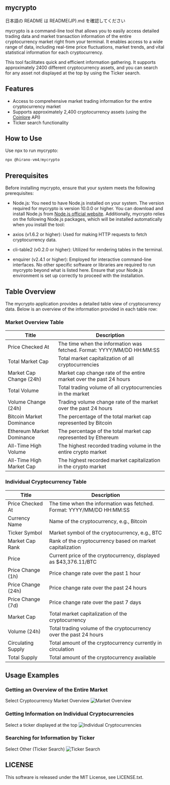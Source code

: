 ## mycrypto

日本語の README は README(JP).md を確認してください

mycrypto is a command-line tool that allows you to easily access detailed trading data and market transaction information of the entire cryptocurrency market right from your terminal. It enables access to a wide range of data, including real-time price fluctuations, market trends, and vital statistical information for each cryptocurrency.

This tool facilitates quick and efficient information gathering. It supports approximately 2400 different cryptocurrency assets, and you can search for any asset not displayed at the top by using the Ticker search.

## Features

- Access to comprehensive market trading information for the entire cryptocurrency market
- Supports approximately 2,400 cryptocurrency assets (using the [Coinlore](https://www.coinlore.com/ja/cryptocurrency-data-api) API)
- Ticker search functionality

## How to Use

Use npx to run mycrypto:

```javascript
npx @hirano-vm4/mycrypto
```

## Prerequisites

Before installing mycrypto, ensure that your system meets the following prerequisites:

- Node.js: You need to have Node.js installed on your system. The version required for mycrypto is version 10.0.0 or higher. You can download and install Node.js from [Node.js official website](https://nodejs.org/en).
  Additionally, mycrypto relies on the following Node.js packages, which will be installed automatically when you install the tool:

- axios (v1.6.2 or higher): Used for making HTTP requests to fetch cryptocurrency data.
- cli-table2 (v0.2.0 or higher): Utilized for rendering tables in the terminal.
- enquirer (v2.4.1 or higher): Employed for interactive command-line interfaces.
  No other specific software or libraries are required to run mycrypto beyond what is listed here. Ensure that your Node.js environment is set up correctly to proceed with the installation.

## Table Overview

The mycrypto application provides a detailed table view of cryptocurrency data. Below is an overview of the information provided in each table row:

### Market Overview Table

| Title                     | Description                                                            |
| ------------------------- | ---------------------------------------------------------------------- |
| Price Checked At          | The time when the information was fetched. Format: YYYY/MM/DD HH:MM:SS |
| Total Market Cap          | Total market capitalization of all cryptocurrencies                    |
| Market Cap Change (24h)   | Market cap change rate of the entire market over the past 24 hours     |
| Total Volume              | Total trading volume of all cryptocurrencies in the market             |
| Volume Change (24h)       | Trading volume change rate of the market over the past 24 hours        |
| Bitcoin Market Dominance  | The percentage of the total market cap represented by Bitcoin          |
| Ethereum Market Dominance | The percentage of the total market cap represented by Ethereum         |
| All-Time High Volume      | The highest recorded trading volume in the entire crypto market        |
| All-Time High Market Cap  | The highest recorded market capitalization in the crypto market        |

### Individual Cryptocurrency Table

| Title              | Description                                                            |
| ------------------ | ---------------------------------------------------------------------- |
| Price Checked At   | The time when the information was fetched. Format: YYYY/MM/DD HH:MM:SS |
| Currency Name      | Name of the cryptocurrency, e.g., Bitcoin                              |
| Ticker Symbol      | Market symbol of the cryptocurrency, e.g., BTC                         |
| Market Cap Rank    | Rank of the cryptocurrency based on market capitalization              |
| Price              | Current price of the cryptocurrency, displayed as $43,376.11/BTC       |
| Price Change (1h)  | Price change rate over the past 1 hour                                 |
| Price Change (24h) | Price change rate over the past 24 hours                               |
| Price Change (7d)  | Price change rate over the past 7 days                                 |
| Market Cap         | Total market capitalization of the cryptocurrency                      |
| Volume (24h)       | Total trading volume of the cryptocurrency over the past 24 hours      |
| Circulating Supply | Total amount of the cryptocurrency currently in circulation            |
| Total Supply       | Total amount of the cryptocurrency available                           |

## Usage Examples

### Getting an Overview of the Entire Market

Select Cryptocurrency Market Overview
![Market Overview](https://gyazo.com/4db495281bd96e70922719f5d8ccd0db/raw)

### Getting Information on Individual Cryptocurrencies

Select a ticker displayed at the top
![Individual Cryptocurrencies](https://gyazo.com/c33fec491611f1cca9fa853314abc27a/raw)

### Searching for Information by Ticker

Select Other (Ticker Search)
![Ticker Search](https://gyazo.com/6b6750cb606d18ab009624f541f4843a/raw)

## LICENSE

This software is released under the MIT License, see LICENSE.txt.
